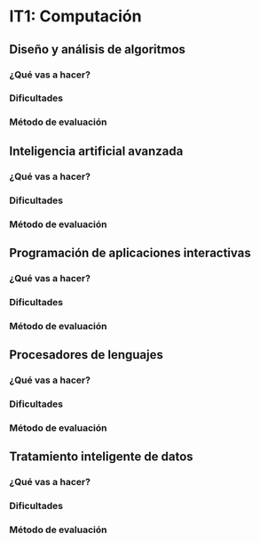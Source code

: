 # IT1: Computación 

## Diseño y análisis de algoritmos

### ¿Qué vas a hacer?

### Dificultades

### Método de evaluación

## Inteligencia artificial avanzada

### ¿Qué vas a hacer?

### Dificultades

### Método de evaluación

## Programación de aplicaciones interactivas

### ¿Qué vas a hacer?

### Dificultades

### Método de evaluación

## Procesadores de lenguajes

### ¿Qué vas a hacer?

### Dificultades

### Método de evaluación

## Tratamiento inteligente de datos

### ¿Qué vas a hacer?

### Dificultades

### Método de evaluación